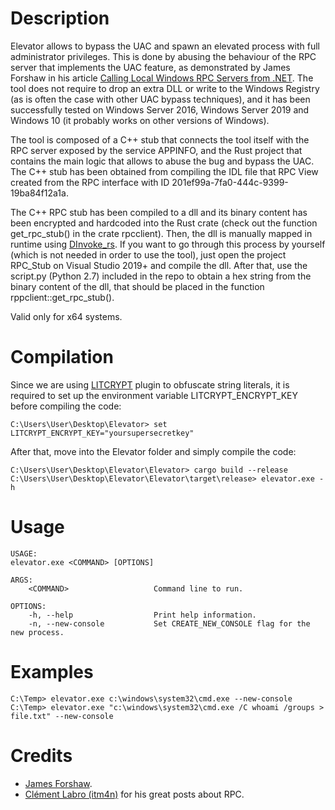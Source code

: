 # Description

Elevator allows to bypass the UAC and spawn an elevated process with full administrator privileges. This is done by abusing the behaviour of the RPC server that implements the UAC feature, as demonstrated by James Forshaw in his article [Calling Local Windows RPC Servers from .NET](https://googleprojectzero.blogspot.com/2019/12/calling-local-windows-rpc-servers-from.html). The tool does not require to drop an extra DLL or write to the Windows Registry (as is often the case with other UAC bypass techniques), and it has been successfully tested on Windows Server 2016, Windows Server 2019 and Windows 10 (it probably works on other versions of Windows).

The tool is composed of a C++ stub that connects the tool itself with the RPC server exposed by the service APPINFO, and the Rust project that contains the main logic that allows to abuse the bug and bypass the UAC. The C++ stub has been obtained from compiling the IDL file that RPC View created from the RPC interface with ID 201ef99a-7fa0-444c-9399-19ba84f12a1a.

The C++ RPC stub has been compiled to a dll and its binary content has been encrypted and hardcoded into the Rust crate (check out the function get_rpc_stub() in the crate rpcclient). Then, the dll is manually mapped in runtime using [DInvoke_rs](https://github.com/Kudaes/DInvoke_rs). If you want to go through this process by yourself (which is not needed in order to use the tool), just open the project RPC_Stub on Visual Studio 2019+ and compile the dll. After that, use the script.py (Python 2.7) included in the repo to obtain a hex string from the binary content of the dll, that should be placed in the function rppclient::get_rpc_stub().

Valid only for x64 systems.

# Compilation 

Since we are using [LITCRYPT](https://github.com/anvie/litcrypt.rs) plugin to obfuscate string literals, it is required to set up the environment variable LITCRYPT_ENCRYPT_KEY before compiling the code:

	C:\Users\User\Desktop\Elevator> set LITCRYPT_ENCRYPT_KEY="yoursupersecretkey"

After that, move into the Elevator folder and simply compile the code:

	C:\Users\User\Desktop\Elevator\Elevator> cargo build --release
	C:\Users\User\Desktop\Elevator\Elevator\target\release> elevator.exe -h

# Usage

	USAGE:
    elevator.exe <COMMAND> [OPTIONS]

	ARGS:
	    <COMMAND>                   Command line to run.

	OPTIONS:
	    -h, --help                  Print help information.
	    -n, --new-console           Set CREATE_NEW_CONSOLE flag for the new process.

# Examples

	C:\Temp> elevator.exe c:\windows\system32\cmd.exe --new-console
	C:\Temp> elevator.exe "c:\windows\system32\cmd.exe /C whoami /groups > file.txt" --new-console

# Credits
* [James Forshaw](https://twitter.com/tiraniddo).
* [Clément Labro (itm4n)](https://twitter.com/itm4n) for his great posts about RPC.